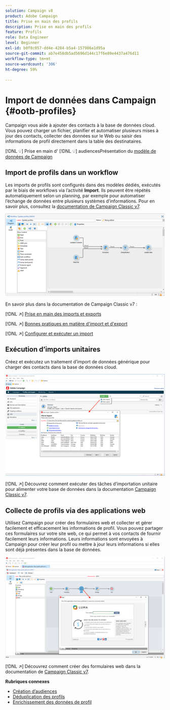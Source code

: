 ```yaml
---
solution: Campaign v8
product: Adobe Campaign
title: Prise en main des profils
description: Prise en main des profils
feature: Profils
role: Data Engineer
level: Beginner
exl-id: b0f8c057-dd4e-4284-b5a4-157986a1d95a
source-git-commit: ab7e458db5ad5696d144c17f6e89e4437a476d11
workflow-type: tm+mt
source-wordcount: '306'
ht-degree: 59%

---
```


# Import de données dans Campaign {#ootb-profiles}

Campaign vous aide à ajouter des contacts à la base de données cloud. Vous pouvez charger un fichier, planifier et automatiser plusieurs mises à jour des contacts, collecter des données sur le Web ou saisir des informations de profil directement dans la table des destinataires.

[!DNL :bulb:] Prise en main d&#39; [](audiences.md)
[!DNL :bulb:] audiencesPrésentation du  [modèle de données de Campaign](../dev/datamodel.md)

## Import de profils dans un workflow

Les imports de profils sont configurés dans des modèles dédiés, exécutés par le biais de workflows via l’activité **Import**. Ils peuvent être répétés automatiquement selon un planning, par exemple pour automatiser l’échange de données entre plusieurs systèmes d’informations. Pour en savoir plus, consultez la [documentation de Campaign Classic v7](https://experienceleague.adobe.com/docs/campaign-classic/using/getting-started/importing-and-exporting-data/import-export-workflows.html?lang=fr).

![](assets/import-wf.png)

En savoir plus dans la documentation de Campaign Classic v7 :

[!DNL :arrow_upper_right:] [Prise en main des imports et exports](https://experienceleague.adobe.com/docs/campaign-classic/using/getting-started/importing-and-exporting-data/get-started-data-import-export.html?lang=fr)

[!DNL :arrow_upper_right:] [Bonnes pratiques en matière d&#39;import et d&#39;export](https://experienceleague.adobe.com/docs/campaign-classic/using/getting-started/importing-and-exporting-data/best-practices/import-export-best-practices.html?lang=fr)

[!DNL :arrow_upper_right:] [Configurer et exécuter un import](https://experienceleague.adobe.com/docs/campaign-classic/using/getting-started/importing-and-exporting-data/generic-imports-exports/executing-import-jobs.html?lang=fr)

## Exécution d’imports unitaires

Créez et exécutez un traitement d’import de données générique pour charger des contacts dans la base de données cloud.

![](assets/new-import.png)

[!DNL :arrow_upper_right:] Découvrez comment exécuter des tâches d’importation unitaire pour alimenter votre base de données dans la documentation  [Campaign Classic v7](https://experienceleague.adobe.com/docs/campaign-classic/using/getting-started/importing-and-exporting-data/generic-imports-exports/about-generic-imports-exports.html?lang=fr).

## Collecte de profils via des applications web

Utilisez Campaign pour créer des formulaires web et collecter et gérer facilement et efficacement les informations de profil. Vous pouvez partager ces formulaires sur votre site web, ce qui permet à vos contacts de fournir facilement leurs informations. Leurs informations sont envoyées à Campaign pour créer leur profil ou mettre à jour leurs informations si elles sont déjà présentes dans la base de données.

![](assets/web-form-page.png)

[!DNL :arrow_upper_right:] Découvrez comment créer des formulaires web dans la documentation de  [Campaign Classic v7](https://experienceleague.adobe.com/docs/campaign-classic/using/designing-content/web-forms/about-web-forms.html).

**Rubriques connexes**

* [Création d’audiences](audiences.md)
* [Déduplication des profils](https://experienceleague.adobe.com/docs/campaign-classic/using/automating-with-workflows/use-cases/data-management/deduplication-merge.html?lang=fr)
* [Enrichissement des données de profil](https://experienceleague.adobe.com/docs/campaign-classic/using/automating-with-workflows/use-cases/data-management/enriching-data.html?lang=fr)
